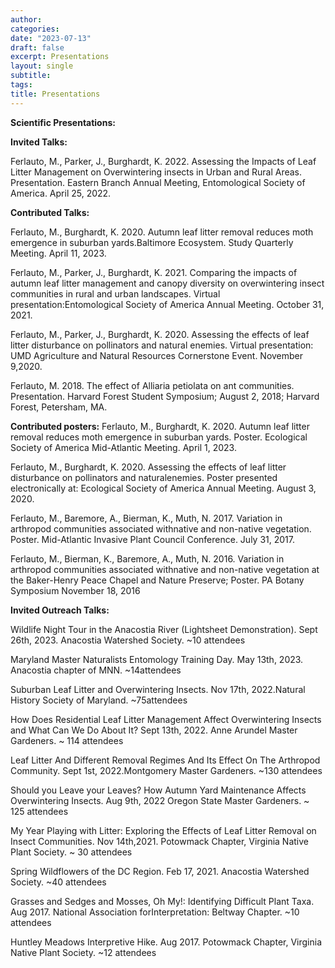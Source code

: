 ```yaml
---
author: 
categories:
date: "2023-07-13"
draft: false
excerpt: Presentations
layout: single
subtitle: 
tags:
title: Presentations
---
```


**Scientific Presentations:**

**Invited Talks:**

Ferlauto, M., Parker, J., Burghardt, K. 2022. Assessing the Impacts of Leaf Litter Management on Overwintering insects in Urban and Rural Areas. Presentation. Eastern Branch Annual Meeting, Entomological Society of America. April 25, 2022.

**Contributed Talks:**

Ferlauto, M., Burghardt, K. 2020. Autumn leaf litter removal reduces moth emergence in suburban yards.Baltimore Ecosystem. Study Quarterly Meeting. April 11, 2023.

Ferlauto, M., Parker, J., Burghardt, K. 2021. Comparing the impacts of autumn leaf litter management and canopy diversity on overwintering insect communities in rural and urban landscapes. Virtual presentation:Entomological Society of America Annual Meeting. October 31, 2021.

Ferlauto, M., Parker, J., Burghardt, K. 2020. Assessing the effects of leaf litter disturbance on pollinators and natural enemies. Virtual presentation: UMD Agriculture and Natural Resources Cornerstone Event. November 9,2020.

Ferlauto, M. 2018. The effect of Alliaria petiolata on ant communities. Presentation. Harvard Forest Student Symposium; August 2, 2018; Harvard Forest, Petersham, MA.

**Contributed posters:**
Ferlauto, M., Burghardt, K. 2020. Autumn leaf litter removal reduces moth emergence in suburban yards. Poster.
Ecological Society of America Mid-Atlantic Meeting. April 1, 2023.

Ferlauto, M., Burghardt, K. 2020. Assessing the effects of leaf litter disturbance on pollinators and naturalenemies. Poster presented electronically at: Ecological Society of America Annual Meeting. August 3, 2020.

Ferlauto, M., Baremore, A., Bierman, K., Muth, N. 2017. Variation in arthropod communities associated withnative and non-native vegetation. Poster. Mid-Atlantic Invasive Plant Council Conference. July 31, 2017.

Ferlauto, M., Bierman, K., Baremore, A., Muth, N. 2016. Variation in arthropod communities associated withnative and non-native vegetation at the Baker-Henry Peace Chapel and Nature Preserve; Poster. PA Botany Symposium November 18, 2016

**Invited Outreach Talks:**

Wildlife Night Tour in the Anacostia River (Lightsheet Demonstration). Sept 26th, 2023. Anacostia Watershed Society. ~10 attendees

Maryland Master Naturalists Entomology Training Day. May 13th, 2023. Anacostia chapter of MNN. ~14attendees

Suburban Leaf Litter and Overwintering Insects. Nov 17th, 2022.Natural History Society of Maryland. ~75attendees

How Does Residential Leaf Litter Management Affect Overwintering Insects and What Can We Do About It? Sept 13th, 2022. Anne Arundel Master Gardeners. ~ 114 attendees

Leaf Litter And Different Removal Regimes And Its Effect On The Arthropod Community. Sept 1st, 2022.Montgomery Master Gardeners. ~130 attendees

Should you Leave your Leaves? How Autumn Yard Maintenance Affects Overwintering Insects. Aug 9th, 2022
Oregon State Master Gardeners. ~ 125 attendees

My Year Playing with Litter: Exploring the Effects of Leaf Litter Removal on Insect Communities. Nov 14th,2021.
Potowmack Chapter, Virginia Native Plant Society. ~ 30 attendees

Spring Wildflowers of the DC Region. Feb 17, 2021.
Anacostia Watershed Society. ~40 attendees

Grasses and Sedges and Mosses, Oh My!: Identifying Difficult Plant Taxa. Aug 2017. National Association forInterpretation: Beltway Chapter. ~10 attendees

Huntley Meadows Interpretive Hike. Aug 2017.
Potowmack Chapter, Virginia Native Plant Society. ~12 attendees
